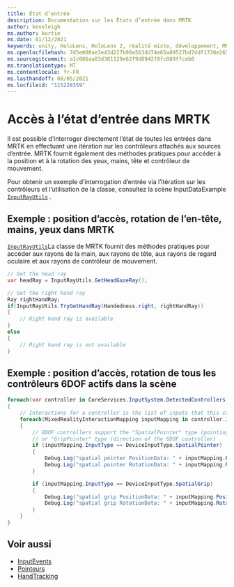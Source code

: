 ```yaml
---
title: État d’entrée
description: Documentation sur les États d’entrée dans MRTK
author: keveleigh
ms.author: kurtie
ms.date: 01/12/2021
keywords: unity, HoloLens, HoloLens 2, réalité mixte, développement, MRTK, InputState,
ms.openlocfilehash: 7d5e008ae3e43d227b90a563dd74e65a89527bd7ddf1720e26577042ce0d545f
ms.sourcegitcommit: a1c086aa83d381129e62f9d8942f0fc889ffcab0
ms.translationtype: MT
ms.contentlocale: fr-FR
ms.lasthandoff: 08/05/2021
ms.locfileid: "115228359"
---
```

# <a name="accessing-input-state-in-mrtk"></a>Accès à l’état d’entrée dans MRTK

Il est possible d’interroger directement l’état de toutes les entrées dans MRTK en effectuant une itération sur les contrôleurs attachés aux sources d’entrée. MRTK fournit également des méthodes pratiques pour accéder à la position et à la rotation des yeux, mains, tête et contrôleur de mouvement.

Pour obtenir un exemple d’interrogation d’entrée via l’itération sur les contrôleurs et l’utilisation de la classe, consultez la scène InputDataExample [`InputRayUtils`](xref:Microsoft.MixedReality.Toolkit.Input.InputRayUtils) .

## <a name="example-access-position-rotation-of-head-hands-eyes-in-mrtk"></a>Exemple : position d’accès, rotation de l’en-tête, mains, yeux dans MRTK

[`InputRayUtils`](xref:Microsoft.MixedReality.Toolkit.Input.InputRayUtils)La classe de MRTK fournit des méthodes pratiques pour accéder aux rayons de la main, aux rayons de tête, aux rayons de regard oculaire et aux rayons de contrôleur de mouvement.

```c#
// Get the head ray
var headRay = InputRayUtils.GetHeadGazeRay();

// Get the right hand ray
Ray rightHandRay;
if(InputRayUtils.TryGetHandRay(Handedness.right, rightHandRay))
{
    // Right hand ray is available
}
else
{
    // Right hand ray is not available
}
```

## <a name="example-access-position-rotation-of-all-6dof-controllers-active-in-scene"></a>Exemple : position d’accès, rotation de tous les contrôleurs 6DOF actifs dans la scène

```c#
foreach(var controller in CoreServices.InputSystem.DetectedControllers)
{
    // Interactions for a controller is the list of inputs that this controller exposes
    foreach(MixedRealityInteractionMapping inputMapping in controller.Interactions)
    {
        // 6DOF controllers support the "SpatialPointer" type (pointing direction)
        // or "GripPointer" type (direction of the 6DOF controller)
        if (inputMapping.InputType == DeviceInputType.SpatialPointer)
        {
            Debug.Log("spatial pointer PositionData: " + inputMapping.PositionData);
            Debug.Log("spatial pointer RotationData: " + inputMapping.RotationData);
        }

        if (inputMapping.InputType == DeviceInputType.SpatialGrip)
        {
            Debug.Log("spatial grip PositionData: " + inputMapping.PositionData);
            Debug.Log("spatial grip RotationData: " + inputMapping.RotationData);
        }
    }
}
```

## <a name="see-also"></a>Voir aussi

- [InputEvents](input-events.md)
- [Pointeurs](pointers.md)
- [HandTracking](hand-tracking.md)

